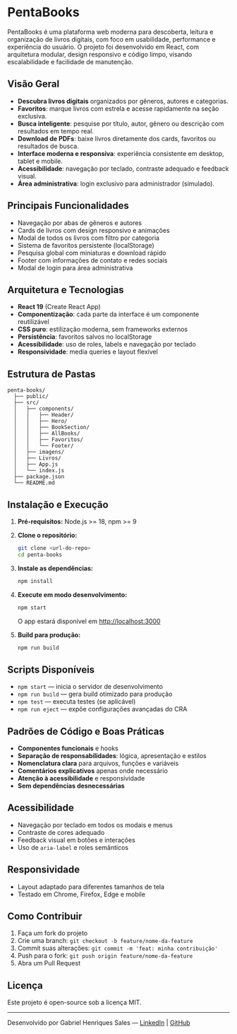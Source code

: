 # PentaBooks

PentaBooks é uma plataforma web moderna para descoberta, leitura e organização de livros digitais, com foco em usabilidade, performance e experiência do usuário. O projeto foi desenvolvido em React, com arquitetura modular, design responsivo e código limpo, visando escalabilidade e facilidade de manutenção.

## Visão Geral

- **Descubra livros digitais** organizados por gêneros, autores e categorias.
- **Favoritos**: marque livros com estrela e acesse rapidamente na seção exclusiva.
- **Busca inteligente**: pesquise por título, autor, gênero ou descrição com resultados em tempo real.
- **Download de PDFs**: baixe livros diretamente dos cards, favoritos ou resultados de busca.
- **Interface moderna e responsiva**: experiência consistente em desktop, tablet e mobile.
- **Acessibilidade**: navegação por teclado, contraste adequado e feedback visual.
- **Área administrativa**: login exclusivo para administrador (simulado).

## Principais Funcionalidades

- Navegação por abas de gêneros e autores
- Cards de livros com design responsivo e animações
- Modal de todos os livros com filtro por categoria
- Sistema de favoritos persistente (localStorage)
- Pesquisa global com miniaturas e download rápido
- Footer com informações de contato e redes sociais
- Modal de login para área administrativa

## Arquitetura e Tecnologias

- **React 19** (Create React App)
- **Componentização**: cada parte da interface é um componente reutilizável
- **CSS puro**: estilização moderna, sem frameworks externos
- **Persistência**: favoritos salvos no localStorage
- **Acessibilidade**: uso de roles, labels e navegação por teclado
- **Responsividade**: media queries e layout flexível

## Estrutura de Pastas

```
penta-books/
  ├── public/
  ├── src/
  │   ├── components/
  │   │   ├── Header/
  │   │   ├── Hero/
  │   │   ├── BookSection/
  │   │   ├── AllBooks/
  │   │   ├── Favoritos/
  │   │   └── Footer/
  │   ├── imagens/
  │   ├── Livros/
  │   ├── App.js
  │   └── index.js
  ├── package.json
  └── README.md
```

## Instalação e Execução

1. **Pré-requisitos:** Node.js >= 18, npm >= 9
2. **Clone o repositório:**
   ```bash
   git clone <url-do-repo>
   cd penta-books
   ```
3. **Instale as dependências:**
   ```bash
   npm install
   ```
4. **Execute em modo desenvolvimento:**
   ```bash
   npm start
   ```
   O app estará disponível em [http://localhost:3000](http://localhost:3000)

5. **Build para produção:**
   ```bash
   npm run build
   ```

## Scripts Disponíveis

- `npm start` — inicia o servidor de desenvolvimento
- `npm run build` — gera build otimizado para produção
- `npm test` — executa testes (se aplicável)
- `npm run eject` — expõe configurações avançadas do CRA

## Padrões de Código e Boas Práticas

- **Componentes funcionais** e hooks
- **Separação de responsabilidades**: lógica, apresentação e estilos
- **Nomenclatura clara** para arquivos, funções e variáveis
- **Comentários explicativos** apenas onde necessário
- **Atenção à acessibilidade** e responsividade
- **Sem dependências desnecessárias**

## Acessibilidade

- Navegação por teclado em todos os modais e menus
- Contraste de cores adequado
- Feedback visual em botões e interações
- Uso de `aria-label` e roles semânticos

## Responsividade

- Layout adaptado para diferentes tamanhos de tela
- Testado em Chrome, Firefox, Edge e mobile

## Como Contribuir

1. Faça um fork do projeto
2. Crie uma branch: `git checkout -b feature/nome-da-feature`
3. Commit suas alterações: `git commit -m 'feat: minha contribuição'`
4. Push para o fork: `git push origin feature/nome-da-feature`
5. Abra um Pull Request

## Licença

Este projeto é open-source sob a licença MIT.

---

Desenvolvido por Gabriel Henriques Sales — [LinkedIn](https://www.linkedin.com/in/gabriel-henriques-sales-43953b218/) | [GitHub](https://github.com/Usales)
